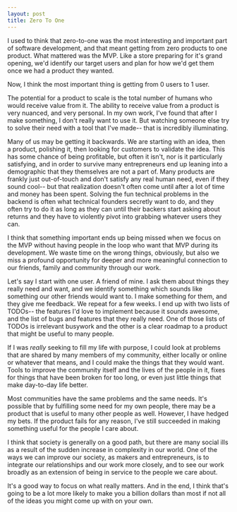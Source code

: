 ```yaml
---
layout: post
title: Zero To One
---
```


I used to think that zero-to-one was the most interesting and important part of software development, and that meant getting from zero products to one product. What mattered was the MVP. Like a store preparing for it's grand opening, we'd identify our target users and plan for how  we'd get them once we had a product they wanted.

Now, I think the most important thing is getting from 0 users to 1 user.

The potential for a product to scale is the total number of humans who would receive value from it. The ability to receive value from a product is very nuanced, and very personal. In my own work, I've found that after I make something, I don't really want to use it. But watching someone else try to solve their need with a tool that I've made-- that is incredibly illuminating.

Many of us may be getting it backwards. We are starting with an idea, then a product, polishing it, then looking for customers to validate the idea. This has some chance of being profitable, but often it isn't, nor is it particularly satisfying, and in order to survive many entrepreneurs end up leaning into a demographic that they themselves are not a part of. Many products are frankly just out-of-touch and don't satisfy any real human need, even if they sound cool-- but that realization doesn't often come until after a lot of time and money has been spent. Solving the fun technical problems in the backend is often what technical founders secretly want to do, and they often try to do it as long as they can until their backers start asking about returns and they have to violently pivot into grabbing whatever users they can.

I think that something important ends up being missed when we focus on the MVP without having people in the loop who want that MVP during its development. We waste time on the wrong things, obviously, but also we miss a profound opportunity for deeper and more meaningful connection to our friends, family and community through our work.

Let's say I start with one user. A friend of mine. I ask them about things they really need and want, and we identify something which sounds like something our other friends would want to. I make something for them, and they give me feedback. We repeat for a few weeks. I end up with two lists of TODOs-- the features I'd love to implement because it sounds awesome, and the list of bugs and features that they really need. One of those lists of TODOs is irrelevant busywork and the other is a clear roadmap to a product that might be useful to many people.

If I was *really* seeking to fill my life with purpose, I could look at problems that are shared by many members of my community, either locally or online or whatever that means, and I could make the things that they would want. Tools to improve the community itself and the lives of the people in it, fixes for things that have been broken for too long, or even just little things that make day-to-day life better.

Most communities have the same problems and the same needs. It's possible that by fulfilling some need for my own people, there may be a product that is useful to many other people as well. However, I have hedged my bets. If the product fails for any reason, I've still succeeded in making something useful for the people I care about.

I think that society is generally on a good path, but there are many social ills as a result of the sudden increase in complexity in our world. One of the ways we can improve our society, as makers and entrepreneurs, is to integrate our relationships and our work more closely, and to see our work broadly as an extension of being in service to the people we care about.

It's a good way to focus on what really matters. And in the end, I think that's going to be a lot more likely to make you a billion dollars than most if not all of the ideas you might come up with on your own.
